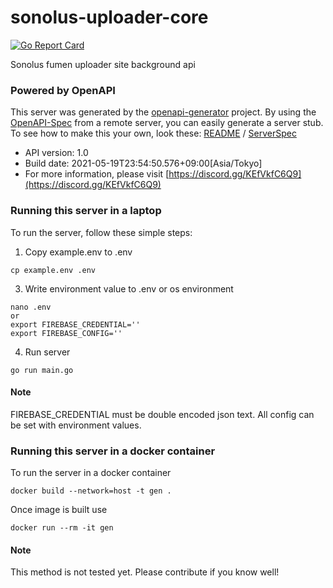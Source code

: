 # sonolus-uploader-core
[![Go Report Card](https://goreportcard.com/badge/github.com/PurplePalette/sonolus-uploader-core)](https://goreportcard.com/report/github.com/PurplePalette/sonolus-uploader-core)

Sonolus fumen uploader site background api

### Powered by OpenAPI
This server was generated by the [openapi-generator](https://openapi-generator.tech) project.
By using the [OpenAPI-Spec](https://github.com/OAI/OpenAPI-Specification) from a remote server, you can easily generate a server stub. To see how to make this your own, look these: [README](https://openapi-generator.tech) / [ServerSpec](https://github.com/PurplePalette/sonolus-uploader-core/blob/main/api/openapi.yaml)
- API version: 1.0
- Build date: 2021-05-19T23:54:50.576+09:00[Asia/Tokyo]
- For more information, please visit [https://discord.gg/KEfVkfC6Q9](https://discord.gg/KEfVkfC6Q9)


### Running this server in a laptop
To run the server, follow these simple steps:
1. Copy example.env to .env
```
cp example.env .env
```
3. Write environment value to .env or os environment
```
nano .env
or
export FIREBASE_CREDENTIAL=''
export FIREBASE_CONFIG=''
```
4. Run server
```
go run main.go
```
#### Note
FIREBASE_CREDENTIAL must be double encoded json text.
All config can be set with environment values.


### Running this server in a docker container
To run the server in a docker container
```
docker build --network=host -t gen .
```
Once image is built use
```
docker run --rm -it gen 
```
#### Note
This method is not tested yet.
Please contribute if you know well!
